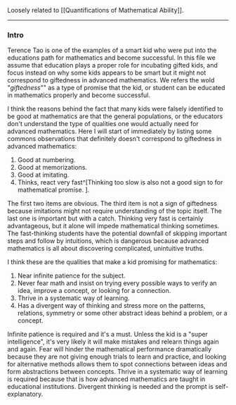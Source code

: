 Loosely related to [[Quantifications of Mathematical Ability]]. 

---
### **Intro**

Terence Tao is one of the examples of a smart kid who were put into the educations path for mathematics and become successful. In this file we assume that education plays a proper role for incubating gifted kids, and focus instead on why some kids appears to be smart but it might not correspond to giftedness in advanced mathematics. We refers the wold "*giftedness*"" as a type of promise that the kid, or student can be educated in mathematics properly and become successful. 

I think the reasons behind the fact that many kids were falsely identified to be good at mathematics are that the general populations, or the educators don't understand the type of qualities one would actually need for advanced mathematics. Here I will start of immediately by listing some commons observations that definitely doesn't correspond to giftedness in advanced mathematics: 
1. Good at numbering. 
2. Good at memorizations. 
3. Good at imitating. 
4. Thinks, react very fast^[Thinking too slow is also not a good sign to for mathematical promise. ]. 

The first two items are obvious. The third item is not a sign of giftedness because imitations might not require understanding of the topic itself. The last one is important but with a catch. Thinking very fast is certainly advantageous, but it alone will impede mathematical thinking sometimes. The fast-thinking students have the potential downfall of skipping important steps and follow by intuitions, which is dangerous because advanced mathematics is all about discovering complicated, unintuitive truths. 

I think these are the qualities that make a kid promising for mathematics: 
1. Near infinite patience for the subject. 
2. Never fear math and insist on trying every possible ways to verify an idea, improve a concept, or looking for a connection. 
3. Thrive in a systematic way of learning. 
4. Has a divergent way of thinking and stress more on the patterns, relations, symmetry or some other abstract ideas behind a problem, or a concept. 

Infinite patience is required and it's a must. Unless the kid is a "super intelligence", it's very likely it will make mistakes and relearn things again and again. Fear will hinder the mathematical performance dramatically because they are not giving enough trials to learn and practice, and looking for alternative methods allows them to spot connections between ideas and form abstractions between concepts. Thrive in a systematic way of learning is required because that is how advanced mathematics are taught in educational institutions. Divergent thinking is needed and the prompt is self-explanatory. 

